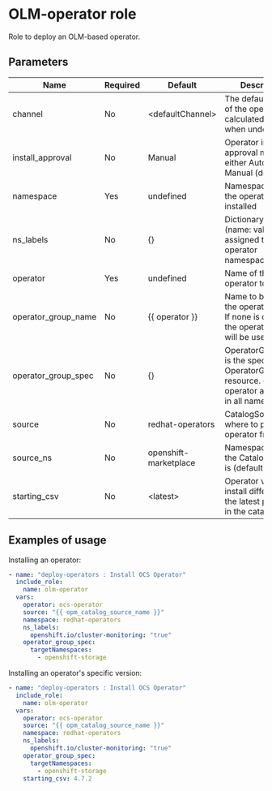 # OLM-operator role

Role to deploy an OLM-based operator.

## Parameters

Name                        | Required  | Default                | Description
--------------------------- |-----------|------------------------|--------------------------------------
channel                     | No        | \<defaultChannel\>     | The default channel of the operator is calculated and used when undefined
install_approval            | No        | Manual                 | Operator install plan approval mode, either Automatic or Manual (default)
namespace                   | Yes       | undefined              | Namespace where the operator will be installed
ns_labels                   | No        | {}                     | Dictionary of labels (name: value) to be assigned to the operator namespace
operator                    | Yes       | undefined              | Name of the operator to install
operator_group_name         | No        | {{ operator }}         | Name to be given to the operator group. If none is defined, the operator name will be used.
operator_group_spec         | No        | {}                     | OperatorGroupSpec is the spec for an OperatorGroup resource. e.g. make operator available in all namespaces)
source                      | No        | redhat-operators       | CatalogSource where to pull operator from
source_ns                   | No        | openshift-marketplace  | Namespace where the CatalogSource is (default: )
starting_csv                | No        | \<latest\>             | Operator version to install different than the latest published in the catalog.

## Examples of usage

Installing an operator:

```yaml
- name: "deploy-operators : Install OCS Operator"
  include_role:
    name: olm-operator
  vars:
    operator: ocs-operator
    source: "{{ opm_catalog_source_name }}"
    namespace: redhat-operators
    ns_labels:
      openshift.io/cluster-monitoring: "true"
    operator_group_spec:
      targetNamespaces:
        - openshift-storage
```

Installing an operator's specific version:

```yaml
- name: "deploy-operators : Install OCS Operator"
  include_role:
    name: olm-operator
  vars:
    operator: ocs-operator
    source: "{{ opm_catalog_source_name }}"
    namespace: redhat-operators
    ns_labels:
      openshift.io/cluster-monitoring: "true"
    operator_group_spec:
      targetNamespaces:
        - openshift-storage
    starting_csv: 4.7.2
```
